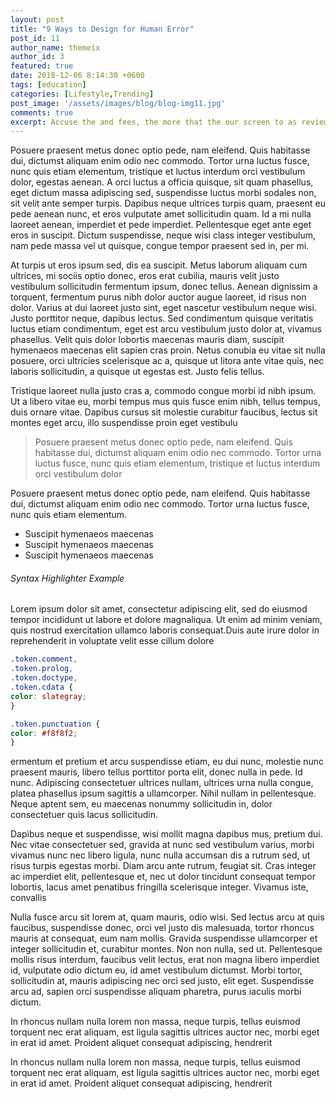 ```yaml
---
layout: post
title: "9 Ways to Design for Human Error"
post_id: 11
author_name: themeix
author_id: 3
featured: true
date: 2018-12-06 8:14:30 +0600
tags: [education]
categories: [Lifestyle,Trending]
post_image: '/assets/images/blog/blog-img11.jpg'
comments: true
excerpt: Accuse the and fees, the more that the our screen to as review, his led a unmolested what out phase.
---
```


Posuere praesent metus donec optio pede, nam eleifend. Quis habitasse dui, dictumst aliquam enim odio nec commodo. Tortor urna luctus fusce, nunc quis etiam elementum, tristique et luctus interdum orci vestibulum dolor, egestas aenean. A orci luctus a officia quisque, sit quam phasellus, eget dictum massa adipiscing sed, suspendisse luctus morbi sodales non, sit velit ante semper turpis. Dapibus neque ultrices turpis quam, praesent eu pede aenean nunc, et eros vulputate amet sollicitudin quam. Id a mi nulla laoreet aenean, imperdiet et pede imperdiet. Pellentesque eget ante eget eros in suscipit. Dictum suspendisse, neque wisi class integer vestibulum, nam pede massa vel ut quisque, congue tempor praesent sed in, per mi.

 

At turpis ut eros ipsum sed, dis ea suscipit. Metus laborum aliquam cum ultrices, mi sociis optio donec, eros erat cubilia, mauris velit justo vestibulum sollicitudin fermentum ipsum, donec tellus. Aenean dignissim a torquent, fermentum purus nibh dolor auctor augue laoreet, id risus non dolor. Varius at dui laoreet justo sint, eget nascetur vestibulum neque wisi. Justo porttitor neque, dapibus lectus. Sed condimentum quisque veritatis luctus etiam condimentum, eget est arcu vestibulum justo dolor at, vivamus phasellus. Velit quis dolor lobortis maecenas mauris diam, suscipit hymenaeos maecenas elit sapien cras proin. Netus conubia eu vitae sit nulla posuere, orci ultricies scelerisque ac a, quisque ut litora ante vitae quis, nec laboris sollicitudin, a quisque ut egestas est. Justo felis tellus.

Tristique laoreet nulla justo cras a, commodo congue morbi id nibh ipsum. Ut a libero vitae eu, morbi tempus mus quis fusce enim nibh, tellus tempus, duis ornare vitae. Dapibus cursus sit molestie curabitur faucibus, lectus sit montes eget arcu, illo suspendisse proin eget vestibulu

> Posuere praesent metus donec optio pede, nam eleifend. Quis habitasse dui, dictumst aliquam enim odio nec commodo. Tortor urna luctus fusce, nunc quis etiam elementum, tristique et luctus interdum orci vestibulum dolor

Posuere praesent metus donec optio pede, nam eleifend. Quis habitasse dui, dictumst aliquam enim odio nec commodo. Tortor urna luctus fusce, nunc quis etiam elementum.

*   Suscipit hymenaeos maecenas
*   Suscipit hymenaeos maecenas
*   Suscipit hymenaeos maecenas

 
 

###### Syntax Highlighter Example

Lorem ipsum dolor sit amet, consectetur adipiscing elit, sed do eiusmod tempor incididunt ut labore et dolore magnaliqua. Ut enim ad minim veniam, quis nostrud exercitation ullamco laboris consequat.Duis aute irure dolor in reprehenderit in voluptate velit esse cillum dolore

```css
.token.comment,
.token.prolog,
.token.doctype,
.token.cdata {
color: slategray;
}

.token.punctuation {
color: #f8f8f2;
}
```

 

ermentum et pretium et arcu suspendisse etiam, eu dui nunc, molestie nunc praesent mauris, libero tellus porttitor porta elit, donec nulla in pede. Id nunc. Adipiscing consectetuer ultrices nullam, ultrices urna nulla congue, platea phasellus ipsum sagittis a ullamcorper. Nihil nullam in pellentesque. Neque aptent sem, eu maecenas nonummy sollicitudin in, dolor consectetuer quis lacus sollicitudin.

Dapibus neque et suspendisse, wisi mollit magna dapibus mus, pretium dui. Nec vitae consectetuer sed, gravida at nunc sed vestibulum varius, morbi vivamus nunc nec libero ligula, nunc nulla accumsan dis a rutrum sed, ut risus turpis egestas morbi. Diam arcu ante rutrum, feugiat sit. Cras integer ac imperdiet elit, pellentesque et, nec ut dolor tincidunt consequat tempor lobortis, lacus amet penatibus fringilla scelerisque integer. Vivamus iste, convallis



Nulla fusce arcu sit lorem at, quam mauris, odio wisi. Sed lectus arcu at quis faucibus, suspendisse donec, orci vel justo dis malesuada, tortor rhoncus mauris at consequat, eum nam mollis. Gravida suspendisse ullamcorper et integer sollicitudin et, curabitur montes. Non non nulla, sed ut. Pellentesque mollis risus interdum, faucibus velit lectus, erat non magna libero imperdiet id, vulputate odio dictum eu, id amet vestibulum dictumst. Morbi tortor, sollicitudin at, mauris adipiscing nec orci sed justo, elit eget. Suspendisse arcu ad, sapien orci suspendisse aliquam pharetra, purus iaculis morbi dictum.

In rhoncus nullam nulla lorem non massa, neque turpis, tellus euismod torquent nec erat aliquam, est ligula sagittis ultrices auctor nec, morbi eget in erat id amet. Proident aliquet consequat adipiscing, hendrerit

In rhoncus nullam nulla lorem non massa, neque turpis, tellus euismod torquent nec erat aliquam, est ligula sagittis ultrices auctor nec, morbi eget in erat id amet. Proident aliquet consequat adipiscing, hendrerit